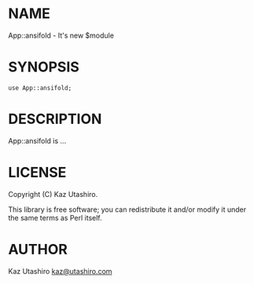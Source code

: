 # NAME

App::ansifold - It's new $module

# SYNOPSIS

    use App::ansifold;

# DESCRIPTION

App::ansifold is ...

# LICENSE

Copyright (C) Kaz Utashiro.

This library is free software; you can redistribute it and/or modify
it under the same terms as Perl itself.

# AUTHOR

Kaz Utashiro <kaz@utashiro.com>
